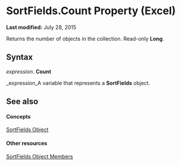 
# SortFields.Count Property (Excel)

 **Last modified:** July 28, 2015

Returns the number of objects in the collection. Read-only  **Long**.

## Syntax

 _expression_. **Count**

 _expression_A variable that represents a  **SortFields** object.


## See also


#### Concepts


 [SortFields Object](a9c83ea1-1cd9-1552-1f03-71bd92a2cc72.md)
#### Other resources


 [SortFields Object Members](3fe54843-d34a-5d1a-75d6-2645da2755bc.md)
